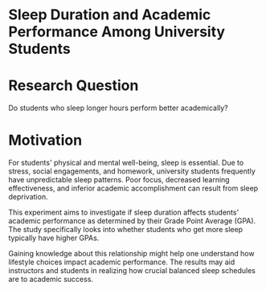 # Sleep Duration and Academic Performance Among University Students

# Research Question
Do students who sleep longer hours perform better academically?

# Motivation
For students' physical and mental well-being, sleep is essential. Due to stress, social engagements, and homework, university students frequently have unpredictable sleep patterns. Poor focus, decreased learning effectiveness, and inferior academic accomplishment can result from sleep deprivation.

This experiment aims to investigate if sleep duration affects students' academic performance as determined by their Grade Point Average (GPA). The study specifically looks into whether students who get more sleep typically have higher GPAs.

Gaining knowledge about this relationship might help one understand how lifestyle choices impact academic performance. The results may aid instructors and students in realizing how crucial balanced sleep schedules are to academic success.

